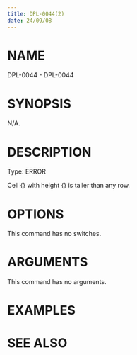 ```yaml
---
title: DPL-0044(2)
date: 24/09/08
---
```


# NAME

DPL-0044 - DPL-0044

# SYNOPSIS

N/A.

# DESCRIPTION

Type: ERROR

Cell {} with height {} is taller than any row.

# OPTIONS

This command has no switches.

# ARGUMENTS

This command has no arguments.

# EXAMPLES

# SEE ALSO
